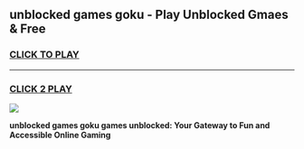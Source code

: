 
## unblocked games goku - Play Unblocked Gmaes & Free
<h3>
<a href="https://premium.freeplayer.one?title=unblocked_games_goku&ref=19F">CLICK TO PLAY</a></h3>
<hr>

<h3>
<a href="https://premium.freeplayer.one?title=unblocked_games_goku&ref=19F">CLICK 2 PLAY</a>
  
</h3>

<a href="https://premium.freeplayer.one?title=unblocked_games_goku&ref=19F/"><img src="https://clearcache.store/games.png"></a>


**unblocked games goku games unblocked: Your Gateway to Fun and Accessible Online Gaming**

